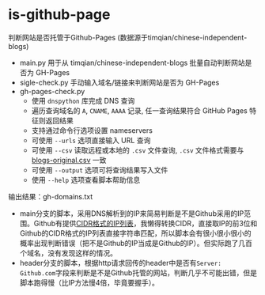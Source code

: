 
# is-github-page

判断网站是否托管于Github-Pages (数据源于timqian/chinese-independent-blogs)

- main.py 用于从 timqian/chinese-independent-blogs 批量自动判断网站是否为 GH-Pages
- sigle-check.py 手动输入域名/链接来判断网站是否为 GH-Pages
- gh-pages-check.py
    - 使用 `dnspython` 库完成 DNS 查询
    - 遍历查询域名的 `A`, `CNAME`, `AAAA` 记录, 任一查询结果符合 GitHub Pages 特征则返回结果
    - 支持通过命令行选项设置 nameservers
    - 可使用 `--urls` 选项直接输入 URL 查询
    - 可使用 `--csv` 读取远程或本地的 `.csv` 文件查询, `.csv` 文件格式需要与 [blogs-original.csv](https://raw.githubusercontent.com/timqian/chinese-independent-blogs/master/blogs-original.csv) 一致
    - 可使用 `--output` 选项可将查询结果写入文件
    - 使用 `--help` 选项查看脚本帮助信息

输出结果：gh-domains.txt

- main分支的脚本，采用DNS解析到的IP来简易判断是不是Github采用的IP范围。Github有提供[CIDR格式的IP列表](https://docs.github.com/cn/authentication/keeping-your-account-and-data-secure/about-githubs-ip-addresses)，我懒得转换CIDR，直接取IP的前3位和Github的CIDR格式的IP列表直接字符串匹配，所以脚本会有很小很小很小的概率出现判断错误（把不是Github的IP当成是Github的IP）。但实际跑了几百个域名，没有发现这样的情况。
- header分支的脚本，根据http请求回传的header中是否有`Server: Github.com`字段来判断是不是Github托管的网站，判断几乎不可能出错，但是脚本跑得慢（比IP方法慢4倍，毕竟要握手）。
